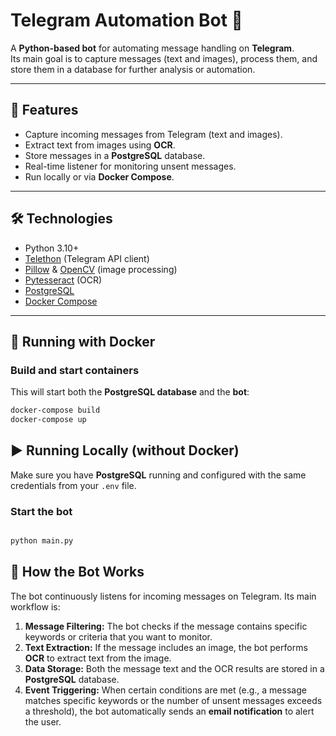 # Telegram Automation Bot 🤖

A **Python-based bot** for automating message handling on **Telegram**.  
Its main goal is to capture messages (text and images), process them, and store them in a database for further analysis or automation.

---

## 🚀 Features
- Capture incoming messages from Telegram (text and images).  
- Extract text from images using **OCR**.  
- Store messages in a **PostgreSQL** database.  
- Real-time listener for monitoring unsent messages.  
- Run locally or via **Docker Compose**.  

---

## 🛠️ Technologies
- Python 3.10+
- [Telethon](https://docs.telethon.dev/) (Telegram API client)  
- [Pillow](https://pillow.readthedocs.io/) & [OpenCV](https://opencv.org/) (image processing)  
- [Pytesseract](https://pypi.org/project/pytesseract/) (OCR)  
- [PostgreSQL](https://www.postgresql.org/)  
- [Docker Compose](https://docs.docker.com/compose/)  

---

## 🐳 Running with Docker

### Build and start containers
This will start both the **PostgreSQL database** and the **bot**:
```bash
docker-compose build
docker-compose up
```

## ▶️ Running Locally (without Docker)

Make sure you have **PostgreSQL** running and configured with the same credentials from your `.env` file.

### Start the bot
```bash

python main.py
``` 

## 📡 How the Bot Works

The bot continuously listens for incoming messages on Telegram. Its main workflow is:

1. **Message Filtering:** The bot checks if the message contains specific keywords or criteria that you want to monitor.  
2. **Text Extraction:** If the message includes an image, the bot performs **OCR** to extract text from the image.  
3. **Data Storage:** Both the message text and the OCR results are stored in a **PostgreSQL** database.
4. **Event Triggering:** When certain conditions are met (e.g., a message matches specific keywords or the number of unsent messages exceeds a threshold), the bot automatically sends an **email notification** to alert the user. 




